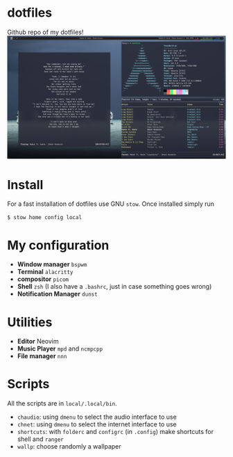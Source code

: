 # dotfiles
Github repo of my dotfiles!
![screenshot](screen.png "screenshot")

# Install
For a fast installation of dotfiles use GNU `stow`. Once installed simply run

	$ stow home config local

# My configuration

+ **Window manager** `bspwm`
+ **Terminal** `alacritty`
+ **compositor** `picom`
+ **Shell** `zsh` (I also have a `.bashrc`, just in case something goes wrong)
+ **Notification Manager** `dunst`

# Utilities 

+ **Editor** Neovim
+ **Music Player** `mpd` and `ncmpcpp`
+ **File manager** `nnn`

# Scripts
All the scripts are in `local/.local/bin`.

+ `chaudio`: using `dmenu` to select the audio interface to use
+ `chnet`: using `dmenu` to select the internet interface to use
+ `shortcuts`: with `folderc` and `configrc` (in `.config`) make shortcuts for shell and `ranger`
+ `wallp`: choose randomly a wallpaper
